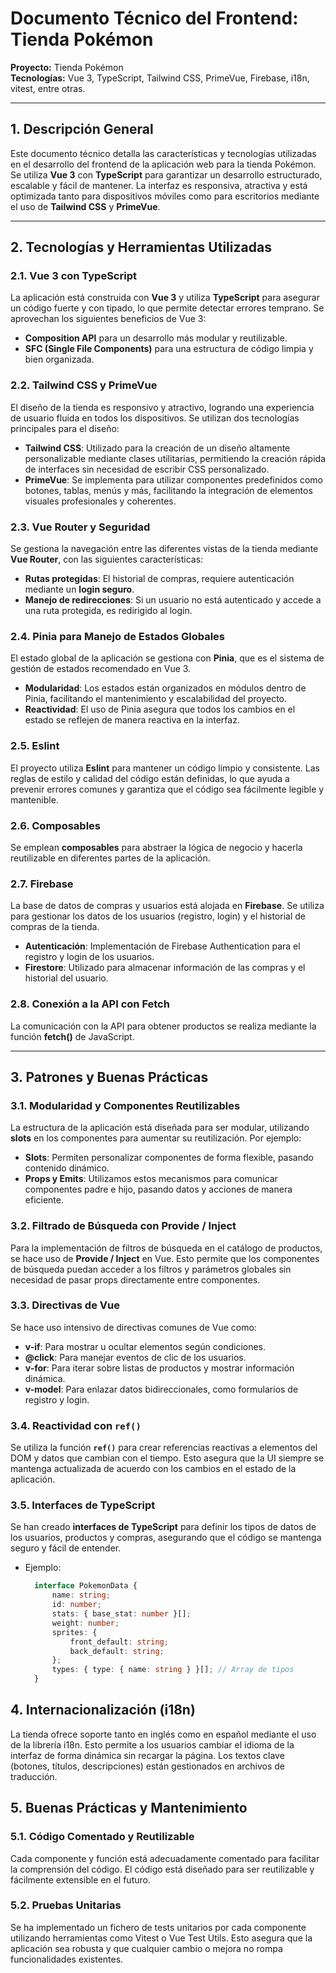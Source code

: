 # Documento Técnico del Frontend: Tienda Pokémon

**Proyecto:** Tienda Pokémon  
**Tecnologías:** Vue 3, TypeScript, Tailwind CSS, PrimeVue, Firebase, i18n, vitest, entre otras.

---

## 1. Descripción General

Este documento técnico detalla las características y tecnologías utilizadas en el desarrollo del frontend de la aplicación web para la tienda Pokémon. Se utiliza **Vue 3** con **TypeScript** para garantizar un desarrollo estructurado, escalable y fácil de mantener. La interfaz es responsiva, atractiva y está optimizada tanto para dispositivos móviles como para escritorios mediante el uso de **Tailwind CSS** y **PrimeVue**.

---

## 2. Tecnologías y Herramientas Utilizadas

### 2.1. **Vue 3 con TypeScript**

La aplicación está construida con **Vue 3** y utiliza **TypeScript** para asegurar un código fuerte y con tipado, lo que permite detectar errores temprano. Se aprovechan los siguientes beneficios de Vue 3:

- **Composition API** para un desarrollo más modular y reutilizable.
- **SFC (Single File Components)** para una estructura de código limpia y bien organizada.

### 2.2. **Tailwind CSS y PrimeVue**

El diseño de la tienda es responsivo y atractivo, logrando una experiencia de usuario fluida en todos los dispositivos. Se utilizan dos tecnologías principales para el diseño:

- **Tailwind CSS**: Utilizado para la creación de un diseño altamente personalizable mediante clases utilitarias, permitiendo la creación rápida de interfaces sin necesidad de escribir CSS personalizado.
- **PrimeVue**: Se implementa para utilizar componentes predefinidos como botones, tablas, menús y más, facilitando la integración de elementos visuales profesionales y coherentes.

### 2.3. **Vue Router y Seguridad**

Se gestiona la navegación entre las diferentes vistas de la tienda mediante **Vue Router**, con las siguientes características:

- **Rutas protegidas**: El historial de compras, requiere autenticación mediante un **login seguro**.
- **Manejo de redirecciones**: Si un usuario no está autenticado y accede a una ruta protegida, es redirigido al login.

### 2.4. **Pinia para Manejo de Estados Globales**

El estado global de la aplicación se gestiona con **Pinia**, que es el sistema de gestión de estados recomendado en Vue 3.

- **Modularidad**: Los estados están organizados en módulos dentro de Pinia, facilitando el mantenimiento y escalabilidad del proyecto.
- **Reactividad**: El uso de Pinia asegura que todos los cambios en el estado se reflejen de manera reactiva en la interfaz.

### 2.5. **Eslint**

El proyecto utiliza **Eslint** para mantener un código limpio y consistente. Las reglas de estilo y calidad del código están definidas, lo que ayuda a prevenir errores comunes y garantiza que el código sea fácilmente legible y mantenible.

### 2.6. **Composables**

Se emplean **composables** para abstraer la lógica de negocio y hacerla reutilizable en diferentes partes de la aplicación.

### 2.7. **Firebase**

La base de datos de compras y usuarios está alojada en **Firebase**. Se utiliza para gestionar los datos de los usuarios (registro, login) y el historial de compras de la tienda.

- **Autenticación**: Implementación de Firebase Authentication para el registro y login de los usuarios.
- **Firestore**: Utilizado para almacenar información de las compras y el historial del usuario.

### 2.8. **Conexión a la API con Fetch**

La comunicación con la API para obtener productos se realiza mediante la función **fetch()** de JavaScript.

---

## 3. Patrones y Buenas Prácticas

### 3.1. **Modularidad y Componentes Reutilizables**

La estructura de la aplicación está diseñada para ser modular, utilizando **slots** en los componentes para aumentar su reutilización. Por ejemplo:

- **Slots**: Permiten personalizar componentes de forma flexible, pasando contenido dinámico.
- **Props y Emits**: Utilizamos estos mecanismos para comunicar componentes padre e hijo, pasando datos y acciones de manera eficiente.

### 3.2. **Filtrado de Búsqueda con Provide / Inject**

Para la implementación de filtros de búsqueda en el catálogo de productos, se hace uso de **Provide / Inject** en Vue. Esto permite que los componentes de búsqueda puedan acceder a los filtros y parámetros globales sin necesidad de pasar props directamente entre componentes.

### 3.3. **Directivas de Vue**

Se hace uso intensivo de directivas comunes de Vue como:

- **v-if**: Para mostrar u ocultar elementos según condiciones.
- **@click**: Para manejar eventos de clic de los usuarios.
- **v-for**: Para iterar sobre listas de productos y mostrar información dinámica.
- **v-model**: Para enlazar datos bidireccionales, como formularios de registro y login.

### 3.4. **Reactividad con `ref()`**

Se utiliza la función **`ref()`** para crear referencias reactivas a elementos del DOM y datos que cambian con el tiempo. Esto asegura que la UI siempre se mantenga actualizada de acuerdo con los cambios en el estado de la aplicación.

### 3.5. **Interfaces de TypeScript**

Se han creado **interfaces de TypeScript** para definir los tipos de datos de los usuarios, productos y compras, asegurando que el código se mantenga seguro y fácil de entender.

- Ejemplo:
  ```typescript
    interface PokemonData {
        name: string;
        id: number;
        stats: { base_stat: number }[];
        weight: number;
        sprites: {
            front_default: string;
            back_default: string;
        };
        types: { type: { name: string } }[]; // Array de tipos
    }
  ```

## 4. Internacionalización (i18n)
La tienda ofrece soporte tanto en inglés como en español mediante el uso de la librería i18n. Esto permite a los usuarios cambiar el idioma de la interfaz de forma dinámica sin recargar la página. Los textos clave (botones, títulos, descripciones) están gestionados en archivos de traducción.

## 5. Buenas Prácticas y Mantenimiento

### 5.1. Código Comentado y Reutilizable
Cada componente y función está adecuadamente comentado para facilitar la comprensión del código. El código está diseñado para ser reutilizable y fácilmente extensible en el futuro.

### 5.2. Pruebas Unitarias
Se ha implementado un fichero de tests unitarios por cada componente utilizando herramientas como Vitest o Vue Test Utils. Esto asegura que la aplicación sea robusta y que cualquier cambio o mejora no rompa funcionalidades existentes.